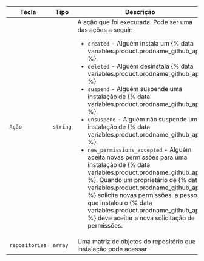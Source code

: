 | Tecla          | Tipo     | Descrição                                                                           |
| -------------- | -------- | ----------------------------------------------------------------------------------- |
| `Ação`         | `string` | A ação que foi executada. Pode ser uma das ações a seguir:<ul><li>`created` - Alguém instala um {% data variables.product.prodname_github_app %}.</li><li>`deleted` - Alguém desinstala {% data variables.product.prodname_github_app %}</li><li>`suspend` - Alguém suspende uma instalação de {% data variables.product.prodname_github_app %}.</li><li>`unsuspend` - Alguém não suspende uma instalação de {% data variables.product.prodname_github_app %}.</li><li>`new_permissions_accepted` - Alguém aceita novas permissões para uma instalação de {% data variables.product.prodname_github_app %}. Quando um proprietário de {% data variables.product.prodname_github_app %} solicita novas permissões, a pessoa que instalou o {% data variables.product.prodname_github_app %} deve aceitar a nova solicitação de permissões. </li></ul> |
| `repositories` | `array`  | Uma matriz de objetos do repositório que a instalação pode acessar.                 |
